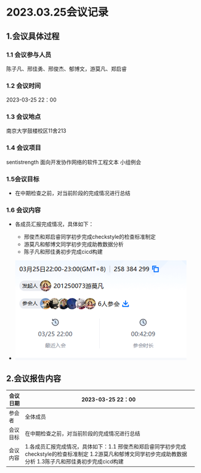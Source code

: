 # 2023.03.25会议记录

## 1.会议具体过程

### 1.1 会议参与人员

陈子凡、邢佳勇、邢俊杰、郁博文，游莫凡、郑启睿

### 1.2 会议时间

2023-03-25 22：00

### 1.3 会议地点

南京大学鼓楼校区11舍213

### 1.4 会议项目

sentistrength 面向开发协作网络的软件工程文本 小组例会

### 1.5会议目标

- 在中期检查之前，对当前阶段的完成情况进行总结

### 1.6 会议内容

- 各成员汇报完成情况，具体如下：
  - 邢俊杰和郑启睿同学初步完成checkstyle的检查标准制定
  - 游莫凡和郁博文同学初步完成助教数据分析
  - 陈子凡和邢佳勇初步完成cicd构建

- ![0325](..\img\0325.png)


## 2.会议报告内容

| 会议日期 | 2023-03-25 22：00                                            |
| -------- | ------------------------------------------------------------ |
| 参会者   | 全体成员                                                     |
| 会议目标 | 在中期检查之前，对当前阶段的完成情况进行总结                 |
| 会议内容 | 1.各成员汇报完成情况，具体如下：1.1 邢俊杰和郑启睿同学初步完成checkstyle的检查标准制定 1.2游莫凡和郁博文同学初步完成助教数据分析 1.3陈子凡和邢佳勇初步完成cicd构建 |

